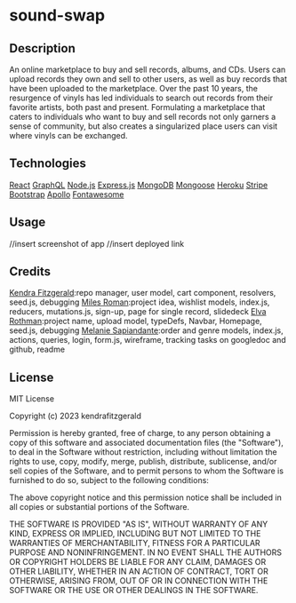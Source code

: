 # sound-swap
## Description
An online marketplace to buy and sell records, albums, and CDs. Users can upload records they own and sell to other users, as well as buy records that have been uploaded to the marketplace. Over the past 10 years, the resurgence of vinyls  has led individuals to search out records from their favorite artists, both past and present. Formulating a marketplace that caters to individuals who want to buy and sell records not only garners a sense of community, but also creates  a singularized place users can visit where vinyls can be exchanged.  

## Technologies 
[React]()
[GraphQL]()
[Node.js]()
[Express.js]()
[MongoDB]()
[Mongoose]()
[Heroku]()
[Stripe]()
[Bootstrap]()
[Apollo]()
[Fontawesome]()

## Usage
//insert screenshot of app 
//insert deployed link 


## Credits
[Kendra Fitzgerald](https://github.com/kendrafitzgerald):repo manager, user model, cart component, resolvers, seed.js, debugging
[Miles Roman](https://github.com/Myroman81):project idea, wishlist models, index.js, reducers, mutations.js, sign-up, page for single record, slidedeck
[Elva Rothman](https://github.com/erothman1):project name, upload model, typeDefs, Navbar, Homepage, seed.js, debugging 
[Melanie Sapiandante](https://github.com/msapiandante):order and genre models, index.js, actions, queries, login, form.js, wireframe, tracking tasks on googledoc and github, readme



## License

MIT License

Copyright (c) 2023 kendrafitzgerald

Permission is hereby granted, free of charge, to any person obtaining a copy
of this software and associated documentation files (the "Software"), to deal
in the Software without restriction, including without limitation the rights
to use, copy, modify, merge, publish, distribute, sublicense, and/or sell
copies of the Software, and to permit persons to whom the Software is
furnished to do so, subject to the following conditions:

The above copyright notice and this permission notice shall be included in all
copies or substantial portions of the Software.

THE SOFTWARE IS PROVIDED "AS IS", WITHOUT WARRANTY OF ANY KIND, EXPRESS OR
IMPLIED, INCLUDING BUT NOT LIMITED TO THE WARRANTIES OF MERCHANTABILITY,
FITNESS FOR A PARTICULAR PURPOSE AND NONINFRINGEMENT. IN NO EVENT SHALL THE
AUTHORS OR COPYRIGHT HOLDERS BE LIABLE FOR ANY CLAIM, DAMAGES OR OTHER
LIABILITY, WHETHER IN AN ACTION OF CONTRACT, TORT OR OTHERWISE, ARISING FROM,
OUT OF OR IN CONNECTION WITH THE SOFTWARE OR THE USE OR OTHER DEALINGS IN THE
SOFTWARE.



